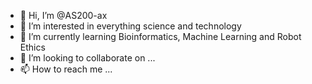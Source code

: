 - 👋 Hi, I’m @AS200-ax
- 👀 I’m interested in everything science and technology
- 🌱 I’m currently learning Bioinformatics, Machine Learning and Robot Ethics
- 💞️ I’m looking to collaborate on ...
- 📫 How to reach me ...

<!---
AS200-ax/AS200-ax is a ✨ special ✨ repository because its `README.md` (this file) appears on your GitHub profile.
You can click the Preview link to take a look at your changes.
--->
